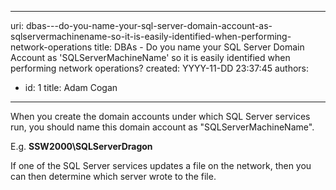 

---
uri: dbas---do-you-name-your-sql-server-domain-account-as-sqlservermachinename-so-it-is-easily-identified-when-performing-network-operations
title: ​DBAs - Do you name your SQL Server Domain Account as 'SQLServerMachineName' so it is easily identified when performing network operations?
created: YYYY-11-DD 23:37:45
authors:
  - id: 1
    title: Adam Cogan
---




<span class='intro'> <p class="ssw15-rteElement-P">​​When you create the domain accounts under which SQL Server services run, you should name this domain account as &quot;SQLServerMachineName&quot;.&#160;<br></p><p class="ssw15-rteElement-P">E.g. <b>SSW2000\SQLServerDragon</b><br></p><p class="ssw15-rteElement-P">If one of the SQL Server services updates a file on the network, then you can then determine which server wrote to the file.​<br></p> </span>




